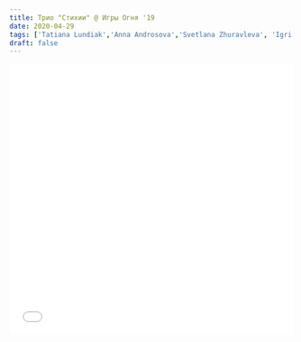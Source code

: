 ```yaml
---
title: Трио "Стихии" @ Игры Огня '19
date: 2020-04-29
tags: ['Tatiana Lundiak','Anna Androsova','Svetlana Zhuravleva', 'Igri Ognia', 'Trio']
draft: false
---
```


<iframe src="//vk.com/video_ext.php?oid=47843126&id=456239218&hash=d585536b9dfa7ebf&hd=2" width="100%" height="480" frameborder="0" allowfullscreen></iframe>
